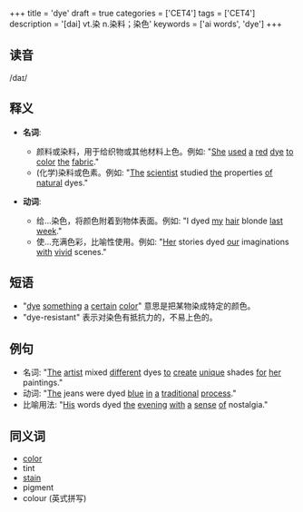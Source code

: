 +++
title = 'dye'
draft = true
categories = ['CET4']
tags = ['CET4']
description = '[dai] vt.染 n.染料；染色'
keywords = ['ai words', 'dye']
+++

## 读音
/daɪ/

## 释义
- **名词**:
  - 颜料或染料，用于给织物或其他材料上色。例如: "[She](/zh/post/she/) [used](/zh/post/used/) [a](/zh/post/a/) [red](/zh/post/red/) [dye](/zh/post/dye/) [to](/zh/post/to/) [color](/zh/post/color/) [the](/zh/post/the/) [fabric](/zh/post/fabric/)."
  - (化学)染料或色素。例如: "[The](/zh/post/the/) [scientist](/zh/post/scientist/) studied [the](/zh/post/the/) properties [of](/zh/post/of/) [natural](/zh/post/natural/) dyes."

- **动词**:
  - 给...染色，将颜色附着到物体表面。例如: "I dyed [my](/zh/post/my/) [hair](/zh/post/hair/) blonde [last](/zh/post/last/) [week](/zh/post/week/)."
  - 使...充满色彩，比喻性使用。例如: "[Her](/zh/post/her/) stories dyed [our](/zh/post/our/) imaginations [with](/zh/post/with/) [vivid](/zh/post/vivid/) scenes."

## 短语
- "[dye](/zh/post/dye/) [something](/zh/post/something/) [a](/zh/post/a/) [certain](/zh/post/certain/) [color](/zh/post/color/)" 意思是把某物染成特定的颜色。
- "dye-resistant" 表示对染色有抵抗力的，不易上色的。

## 例句
- 名词: "[The](/zh/post/the/) [artist](/zh/post/artist/) mixed [different](/zh/post/different/) dyes [to](/zh/post/to/) [create](/zh/post/create/) [unique](/zh/post/unique/) shades [for](/zh/post/for/) [her](/zh/post/her/) paintings."
- 动词: "[The](/zh/post/the/) jeans were dyed [blue](/zh/post/blue/) [in](/zh/post/in/) [a](/zh/post/a/) [traditional](/zh/post/traditional/) [process](/zh/post/process/)."
- 比喻用法: "[His](/zh/post/his/) words dyed [the](/zh/post/the/) [evening](/zh/post/evening/) [with](/zh/post/with/) [a](/zh/post/a/) [sense](/zh/post/sense/) [of](/zh/post/of/) nostalgia."

## 同义词
- [color](/zh/post/color/)
- tint
- [stain](/zh/post/stain/)
- pigment
- colour (英式拼写)
